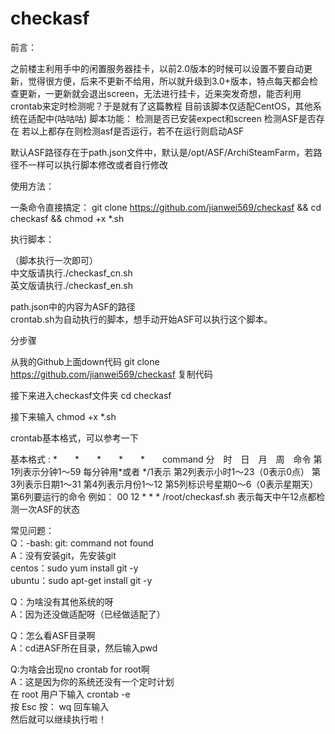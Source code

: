 # checkasf
前言：

之前楼主利用手中的闲置服务器挂卡，以前2.0版本的时候可以设置不要自动更新，觉得很方便，后来不更新不给用，所以就升级到3.0+版本，特点每天都会检查更新，一更新就会退出screen，无法进行挂卡，近来突发奇想，能否利用crontab来定时检测呢？于是就有了这篇教程
目前该脚本仅适配CentOS，其他系统在适配中(咕咕咕)
脚本功能：
检测是否已安装expect和screen
检测ASF是否存在
若以上都存在则检测asf是否运行，若不在运行则启动ASF

默认ASF路径存在于path.json文件中，默认是/opt/ASF/ArchiSteamFarm，若路径不一样可以执行脚本修改或者自行修改

使用方法：


一条命令直接搞定：
git clone https://github.com/jianwei569/checkasf && cd checkasf && chmod +x *.sh

执行脚本：

（脚本执行一次即可）    
中文版请执行./checkasf_cn.sh     
英文版请执行./checkasf_en.sh    

path.json中的内容为ASF的路径    
crontab.sh为自动执行的脚本，想手动开始ASF可以执行这个脚本。

分步骤

从我的Github上面down代码
git clone https://github.com/jianwei569/checkasf
复制代码

接下来进入checkasf文件夹
cd checkasf

接下来输入
chmod +x *.sh

crontab基本格式，可以参考一下

基本格式 : 
*　　*　　*　　*　　*　　command 
分　时　日　月　周　命令 
第1列表示分钟1～59 每分钟用*或者 */1表示 
第2列表示小时1～23（0表示0点） 
第3列表示日期1～31 
第4列表示月份1～12 
第5列标识号星期0～6（0表示星期天） 
第6列要运行的命令 
例如：
00 12 * * * /root/checkasf.sh 
表示每天中午12点都检测一次ASF的状态

常见问题：    
Q：-bash: git: command not found    
A：没有安装git，先安装git    
    centos：sudo yum install git -y    
    ubuntu：sudo apt-get install git -y    

Q：为啥没有其他系统的呀    
A：因为还没做适配呀（已经做适配了）    

Q：怎么看ASF目录啊    
A：cd进ASF所在目录，然后输入pwd    

Q:为啥会出现no crontab for root啊    
A：这是因为你的系统还没有一个定时计划    
    在 root 用户下输入 crontab -e    
按 Esc 按： wq   回车输入    
然后就可以继续执行啦！    
